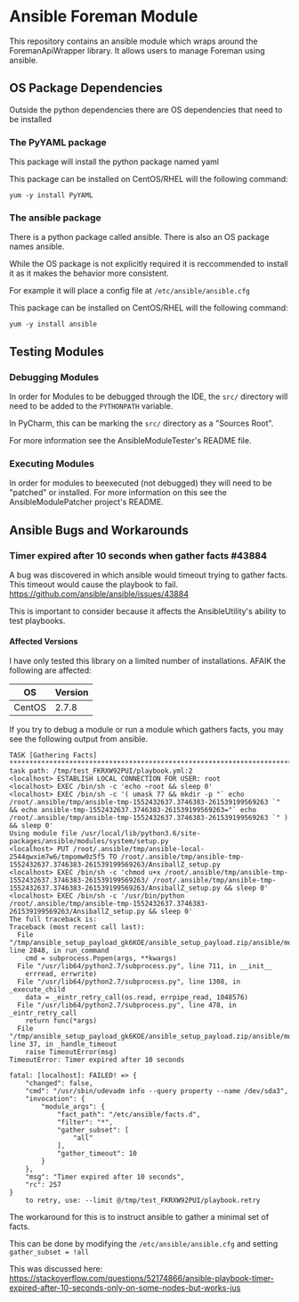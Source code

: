 # Ansible Foreman Module
This repository contains an ansible module which wraps around the ForemanApiWrapper library. It allows users to manage Foreman using ansible.

## OS Package Dependencies
Outside the python dependencies there are OS dependencies that need to be installed

### The PyYAML package
This package will install the python package named yaml

This package can be installed on CentOS/RHEL will the following command:

`yum -y install PyYAML`

### The ansible package
There is a python package called ansible. There is also an OS package names ansible. 

While the OS package is not explicitly required it is reccommended to install it as it makes the behavior more consistent.

For example it will place a config file at `/etc/ansible/ansible.cfg`

This package can be installed on CentOS/RHEL will the following command:

`yum -y install ansible`

## Testing Modules

### Debugging Modules
In order for Modules to be debugged through the IDE, the `src/` directory will need to be added to the `PYTHONPATH` variable.

In PyCharm, this can be marking the `src/` directory as a "Sources Root".

For more information see the AnsibleModuleTester's README file.

### Executing Modules
In order for modules to beexecuted (not debugged) they will need to be "patched" or installed. For more information on this see the AnsibleModulePatcher project's README.

## Ansible Bugs and Workarounds

### Timer expired after 10 seconds when gather facts #43884
A bug was discovered in which ansible would timeout trying to gather facts. This timeout would cause the playbook to fail.
https://github.com/ansible/ansible/issues/43884

This is important to consider because it affects the AnsibleUtility's ability to test playbooks.

#### Affected Versions
I have only tested this library on a limited number of installations. AFAIK the following are affected:

| OS       | Version  |
|----------|-------------|
|CentOS|2.7.8        |

If you try to debug a module or run a module which gathers facts, you may see the following output from ansible.

```
TASK [Gathering Facts] ******************************************************************************************************************************************************
task path: /tmp/test_FKRXW92PUI/playbook.yml:2
<localhost> ESTABLISH LOCAL CONNECTION FOR USER: root
<localhost> EXEC /bin/sh -c 'echo ~root && sleep 0'
<localhost> EXEC /bin/sh -c '( umask 77 && mkdir -p "` echo /root/.ansible/tmp/ansible-tmp-1552432637.3746383-261539199569263 `" && echo ansible-tmp-1552432637.3746383-261539199569263="` echo /root/.ansible/tmp/ansible-tmp-1552432637.3746383-261539199569263 `" ) && sleep 0'
Using module file /usr/local/lib/python3.6/site-packages/ansible/modules/system/setup.py
<localhost> PUT /root/.ansible/tmp/ansible-local-2544qwxim7w6/tmpomw0z5f5 TO /root/.ansible/tmp/ansible-tmp-1552432637.3746383-261539199569263/AnsiballZ_setup.py
<localhost> EXEC /bin/sh -c 'chmod u+x /root/.ansible/tmp/ansible-tmp-1552432637.3746383-261539199569263/ /root/.ansible/tmp/ansible-tmp-1552432637.3746383-261539199569263/AnsiballZ_setup.py && sleep 0'
<localhost> EXEC /bin/sh -c '/usr/bin/python /root/.ansible/tmp/ansible-tmp-1552432637.3746383-261539199569263/AnsiballZ_setup.py && sleep 0'
The full traceback is:
Traceback (most recent call last):
  File "/tmp/ansible_setup_payload_gk6KOE/ansible_setup_payload.zip/ansible/module_utils/basic.py", line 2848, in run_command
    cmd = subprocess.Popen(args, **kwargs)
  File "/usr/lib64/python2.7/subprocess.py", line 711, in __init__
    errread, errwrite)
  File "/usr/lib64/python2.7/subprocess.py", line 1308, in _execute_child
    data = _eintr_retry_call(os.read, errpipe_read, 1048576)
  File "/usr/lib64/python2.7/subprocess.py", line 478, in _eintr_retry_call
    return func(*args)
  File "/tmp/ansible_setup_payload_gk6KOE/ansible_setup_payload.zip/ansible/module_utils/facts/timeout.py", line 37, in _handle_timeout
    raise TimeoutError(msg)
TimeoutError: Timer expired after 10 seconds

fatal: [localhost]: FAILED! => {
    "changed": false,
    "cmd": "/usr/sbin/udevadm info --query property --name /dev/sda3",
    "invocation": {
        "module_args": {
            "fact_path": "/etc/ansible/facts.d",
            "filter": "*",
            "gather_subset": [
                "all"
            ],
            "gather_timeout": 10
        }
    },
    "msg": "Timer expired after 10 seconds",
    "rc": 257
}
	to retry, use: --limit @/tmp/test_FKRXW92PUI/playbook.retry
```

The workaround for this is to instruct ansible to gather a minimal set of facts.

This can be done by modifying the `/etc/ansible/ansible.cfg` and setting `gather_subset = !all`

This was discussed here: https://stackoverflow.com/questions/52174866/ansible-playbook-timer-expired-after-10-seconds-only-on-some-nodes-but-works-jus
